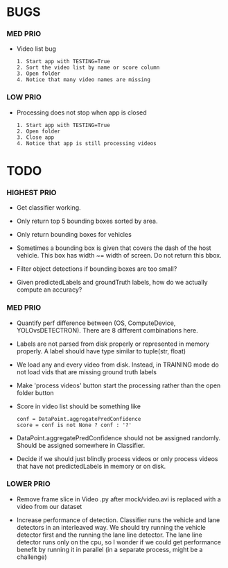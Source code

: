 # BUGS

### MED PRIO

* Video list bug

      1. Start app with TESTING=True
      2. Sort the video list by name or score column
      3. Open folder
      4. Notice that many video names are missing

### LOW PRIO

* Processing does not stop when app is closed

      1. Start app with TESTING=True
      2. Open folder
      3. Close app
      4. Notice that app is still processing videos


# TODO

### HIGHEST PRIO
* Get classifier working.

* Only return top 5 bounding boxes sorted by area.

* Only return bounding boxes for vehicles

* Sometimes a bounding box is given that covers the dash of the host vehicle. This box has width ~= width of screen. Do not return this bbox.

* Filter object detections if bounding boxes are too small?

* Given predictedLabels and groundTruth labels, how do we actually compute an accuracy?

### MED PRIO
* Quantify perf difference between (OS, ComputeDevice, YOLOvsDETECTRON). There are 8 different combinations here.

* Labels are not parsed from disk properly or represented in memory properly. A label should have type similar to tuple(str, float)

* We load any and every video from disk. Instead, in TRAINING mode do not load vids that are missing ground truth labels

* Make 'process videos' button start the processing rather than the open folder button

* Score in video list should be something like

      conf = DataPoint.aggregatePredConfidence
      score = conf is not None ? conf : '?'

* DataPoint.aggregatePredConfidence should not be assigned randomly. Should be assigned somewhere in Classifier.

* Decide if we should just blindly process videos or only process videos that have not predictedLabels in memory or on disk.

### LOWER PRIO

* Remove frame slice in Video .py after mock/video.avi is replaced with a video from our dataset

* Increase performance of detection. Classifier runs the vehicle and lane detectors in an interleaved way. We should try running the vehicle detector first and the running the lane line detector. The lane line detector runs only on the cpu, so I wonder if we could get performance benefit by running it in parallel (in a separate process, might be a challenge)
